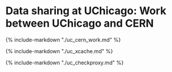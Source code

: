 # Data sharing at UChicago: Work between UChicago and CERN

{%
    include-markdown "./uc_cern_work.md"
%}

{%
    include-markdown "./uc_xcache.md"
%}

{%
    include-markdown "./uc_checkproxy.md"
%}


